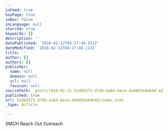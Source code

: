 ```yaml
---
inFeed: true
hasPage: true
inNav: false
inLanguage: null
starred: true
keywords: []
description: ''
datePublished: '2016-02-12T04:27:49.251Z'
dateModified: '2016-02-12T04:27:48.113Z'
title: ''
author: []
authors: []
publisher:
  name: null
  domain: null
  url: null
  favicon: null
sourcePath: _posts/2016-02-12-52d60372-d74b-4a84-bece-de6093e84b4d.md
published: true
url: 52d60372-d74b-4a84-bece-de6093e84b4d/index.html
_type: Article

---
```

SMCH Reach Out Outreach
